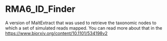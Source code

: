 # RMA6_ID_Finder
A version of MaltExtract that was used to retrieve the taxonomic nodes to which a set of simulated reads mapped.
You can read more about that in the https://www.biorxiv.org/content/10.1101/534198v2
